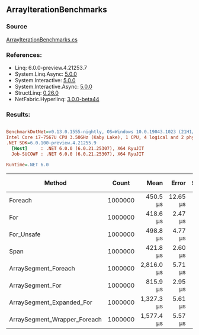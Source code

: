 ﻿## ArrayIterationBenchmarks

### Source
[ArrayIterationBenchmarks.cs](../NetFabric.Hyperlinq.Benchmarks/Benchmarks/ArrayIterationBenchmarks.cs)

### References:
- Linq: 6.0.0-preview.4.21253.7
- System.Linq.Async: [5.0.0](https://www.nuget.org/packages/System.Linq.Async/5.0.0)
- System.Interactive: [5.0.0](https://www.nuget.org/packages/System.Interactive/5.0.0)
- System.Interactive.Async: [5.0.0](https://www.nuget.org/packages/System.Interactive.Async/5.0.0)
- StructLinq: [0.26.0](https://www.nuget.org/packages/StructLinq/0.26.0)
- NetFabric.Hyperlinq: [3.0.0-beta44](https://www.nuget.org/packages/NetFabric.Hyperlinq/3.0.0-beta44)

### Results:
``` ini

BenchmarkDotNet=v0.13.0.1555-nightly, OS=Windows 10.0.19043.1023 (21H1/May2021Update)
Intel Core i7-7567U CPU 3.50GHz (Kaby Lake), 1 CPU, 4 logical and 2 physical cores
.NET SDK=6.0.100-preview.4.21255.9
  [Host]     : .NET 6.0.0 (6.0.21.25307), X64 RyuJIT
  Job-SUCOWF : .NET 6.0.0 (6.0.21.25307), X64 RyuJIT

Runtime=.NET 6.0  

```
|                       Method |   Count |       Mean |    Error |   StdDev |     Median | Ratio | RatioSD | Gen 0 | Gen 1 | Gen 2 | Allocated |
|----------------------------- |-------- |-----------:|---------:|---------:|-----------:|------:|--------:|------:|------:|------:|----------:|
|                      Foreach | 1000000 |   450.5 μs | 12.65 μs | 37.29 μs |   424.6 μs |  1.00 |    0.00 |     - |     - |     - |         - |
|                          For | 1000000 |   418.6 μs |  2.47 μs |  1.93 μs |   418.4 μs |  0.86 |    0.05 |     - |     - |     - |         - |
|                   For_Unsafe | 1000000 |   498.8 μs |  4.77 μs |  4.46 μs |   496.8 μs |  1.02 |    0.06 |     - |     - |     - |         - |
|                         Span | 1000000 |   421.8 μs |  2.60 μs |  2.43 μs |   421.8 μs |  0.86 |    0.05 |     - |     - |     - |         - |
|         ArraySegment_Foreach | 1000000 | 2,816.0 μs |  5.71 μs |  5.06 μs | 2,816.0 μs |  5.78 |    0.30 |     - |     - |     - |       1 B |
|             ArraySegment_For | 1000000 |   815.9 μs |  2.95 μs |  5.47 μs |   814.6 μs |  1.81 |    0.15 |     - |     - |     - |         - |
|    ArraySegment_Expanded_For | 1000000 | 1,327.3 μs |  5.61 μs |  4.98 μs | 1,328.7 μs |  2.72 |    0.14 |     - |     - |     - |         - |
| ArraySegment_Wrapper_Foreach | 1000000 | 1,577.4 μs |  5.57 μs |  5.21 μs | 1,577.6 μs |  3.23 |    0.16 |     - |     - |     - |         - |
